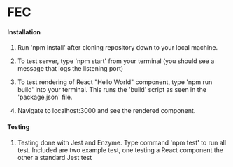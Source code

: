 # FEC

#### Installation

1. Run 'npm install' after cloning repository down to your local machine.

2. To test server, type 'npm start' from your terminal (you should see a message that logs the listening port)

3. To test rendering of React "Hello World" component, type 'npm run build' into your terminal. This runs the 'build' script as seen in the 'package.json' file.

4. Navigate to localhost:3000 and see the rendered component.

#### Testing

1. Testing done with Jest and Enzyme. Type command 'npm test' to run all test. Included are two example test, one testing a React component the other a standard Jest test
